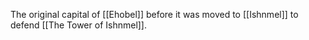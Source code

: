 The original capital of [[Ehobel]] before it was moved to [[Ishnmel]] to defend [[The Tower of Ishnmel]].